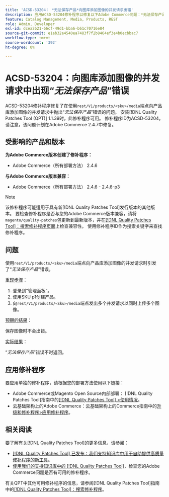 ```yaml
---
title: 'ACSD-53204： *无法保存产品*向图库添加图像的并发请求出错'
description: 应用ACSD-53204修补程序以修复以下Adobe Commerce问题：*无法保存产品*在使用rest/V1/products/&amp；lt；sku&amp；gt；/media端点向产品库添加图像的并发请求时会引发错误。
feature: Catalog Management, Media, Products, REST
role: Admin, Developer
exl-id: dcea2621-66cf-49d1-bba6-b61c70716e84
source-git-commit: e1ab32a4540ea7483f7f2b8464ef3e4b0ecbbac7
workflow-type: tm+mt
source-wordcount: '392'
ht-degree: 0%

---
```


# ACSD-53204：向图库添加图像的并发请求中出现“*无法保存产品*”错误

ACSD-53204修补程序修复了在使用`rest/V1/products/<sku>/media`端点向产品库添加图像的并发请求中抛出“*无法保存产品*”错误的问题。 安装[!DNL Quality Patches Tool (QPT)] 1.1.39时，此修补程序可用。 修补程序ID为ACSD-53204。 请注意，该问题计划在Adobe Commerce 2.4.7中修复。

## 受影响的产品和版本

**为Adobe Commerce版本创建了修补程序：**

* Adobe Commerce（所有部署方法） 2.4.6

**与Adobe Commerce版本兼容：**

* Adobe Commerce（所有部署方法） 2.4.6 - 2.4.6-p3

>[!NOTE]
>
>该修补程序可能适用于具有新[!DNL Quality Patches Tool]发行版本的其他版本。 要检查修补程序是否与您的Adobe Commerce版本兼容，请将`magento/quality-patches`包更新到最新版本，并在[[!DNL Quality Patches Tool]：搜索修补程序页面](https://experienceleague.adobe.com/tools/commerce-quality-patches/index.html?lang=zh-Hans)上检查兼容性。 使用修补程序ID作为搜索关键字来查找修补程序。

## 问题

使用`rest/V1/products/<sku>/media`端点向产品库添加图像的并发请求时引发了“*无法保存产品*”错误。

<u>重现步骤</u>：

1. 登录到“管理面板”。
1. 使用SKU p1创建产品。
1. 向`rest/V1/products/<sku>/media`端点发出多个并发请求以同时上传多个图像。

<u>预期的结果</u>：

保存图像时不会出错。

<u>实际结果</u>：

“*无法保存产品*”错误不时返回。

## 应用修补程序

要应用单独的修补程序，请根据您的部署方法使用以下链接：

* Adobe Commerce或Magento Open Source内部部署： [!DNL Quality Patches Tool]指南中的[[!DNL Quality Patches Tool] >使用情况](https://experienceleague.adobe.com/docs/commerce-operations/tools/quality-patches-tool/usage.html?lang=zh-Hans)。
* 云基础架构上的Adobe Commerce：云基础架构上的Commerce指南中的[升级和修补程序>应用修补程序](https://experienceleague.adobe.com/docs/commerce-cloud-service/user-guide/develop/upgrade/apply-patches.html?lang=zh-Hans)。

## 相关阅读

要了解有关[!DNL Quality Patches Tool]的更多信息，请参阅：

* [[!DNL Quality Patches Tool] 已发布：我们支持知识库中用于自助提供高质量修补程序的新工具](/help/announcements/adobe-commerce-announcements/magento-quality-patches-released-new-tool-to-self-serve-quality-patches.md)。
* [使用我们的支持知识库中的 [!DNL Quality Patches Tool]](/help/support-tools/patches-available-in-qpt-tool/check-patch-for-magento-issue-with-magento-quality-patches.md)，检查您的Adobe Commerce问题是否有可用的修补程序。

有关QPT中其他可用修补程序的信息，请参阅[!DNL Quality Patches Tool]指南中的[[!DNL Quality Patches Tool]：搜索修补程序](https://experienceleague.adobe.com/tools/commerce-quality-patches/index.html?lang=zh-Hans)。
